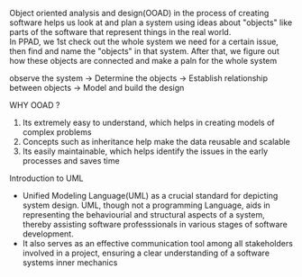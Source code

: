 Object oriented analysis and design(OOAD) in the process of creating software helps us look at and plan a system using ideas about "objects" like parts of the software that represent things in the real world.  
In PPAD, we 1st check out the whole system we need for a certain issue, then find and name the "objects" in that system. After that, we figure out how these objects are connected and make a paln for the whole system

observe the system -> Determine the objects -> Establish relationship between objects -> Model and build the design

WHY OOAD ? 
1) Its extremely easy to understand, which helps in creating models of complex problems
2) Concepts such as inheritance help make the data reusable and scalable
3) Its easily maintainable, which helps identify the issues in the early processes and saves time


Introduction to UML
  - Unified Modeling Language(UML) as a crucial standard for depicting system design. UML, though not a programming Language, aids in representing the behaviourial and structural aspects of a system, thereby assisting software professsionals in various stages of software development. 
  - It also serves as an effective communication tool among all stakeholders involved in a project, ensuring a clear understanding of a software systems inner mechanics